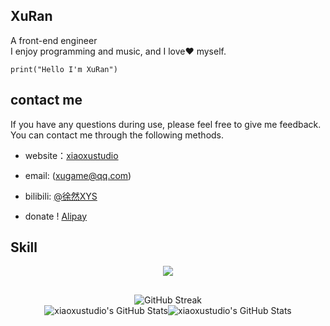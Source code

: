 ## XuRan

A front-end engineer  
I enjoy programming and music, and I love❤️ myself.

```
print("Hello I'm XuRan")
```
## contact me
If you have any questions during use, please feel free to give me feedback. You can contact me through the following methods.
* website：[xiaoxustudio](https://www.xiaoxustudio.top)
* email: (xugame@qq.com)
* bilibili: [@徐然XYS](https://space.bilibili.com/291565199)

* donate
! [Alipay](https://github.com/xiaoxu1111/xuranxys_Game/blob/main/zfb.jpg)

## Skill

<p align="center">
  <a href="https://skillicons.dev">
    <img src="https://skillicons.dev/icons?i=ts,js,html,css,react,vue,godot" />
  </a>
</p>

## 

<div align="center"><img src=https://streak-stats.demolab.com/?user=xiaoxustudio" alt="GitHub Streak" /></div>

<div align="center"><img src="https://github-readme-stats.vercel.app/api?username=xiaoxustudio&theme=vue&show_icons=true&hide_border=true&count_private=true" alt="xiaoxustudio's GitHub Stats" /><img src="https://github-readme-stats.vercel.app/api/top-langs/?username=xiaoxustudio&theme=vue&show_icons=true&hide_border=true&layout=compact" alt="xiaoxustudio's GitHub Stats" /></div>
